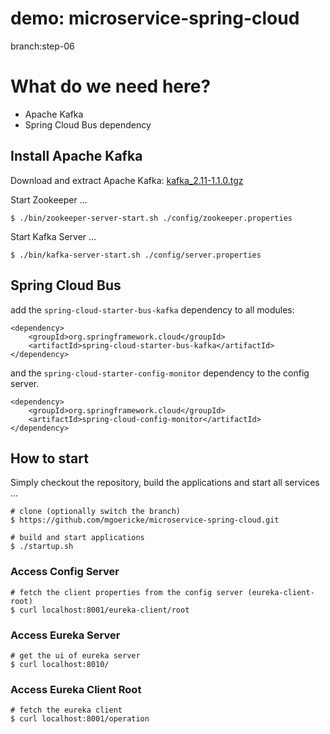 # demo: microservice-spring-cloud

branch:step-06

# What do we need here?

* Apache Kafka 
* Spring Cloud Bus dependency

## Install Apache Kafka

Download and extract Apache Kafka: [kafka_2.11-1.1.0.tgz](https://www.apache.org/dyn/closer.cgi?path=/kafka/1.1.0/kafka_2.11-1.1.0.tgz)

Start Zookeeper ...
```
$ ./bin/zookeeper-server-start.sh ./config/zookeeper.properties
```

Start Kafka Server ...
```
$ ./bin/kafka-server-start.sh ./config/server.properties
```

##  Spring Cloud Bus

add the `spring-cloud-starter-bus-kafka` dependency to all modules:

```
<dependency>
    <groupId>org.springframework.cloud</groupId>
    <artifactId>spring-cloud-starter-bus-kafka</artifactId>
</dependency>
```

and the `spring-cloud-starter-config-monitor` dependency to the config server.

```
<dependency>
    <groupId>org.springframework.cloud</groupId>
    <artifactId>spring-cloud-config-monitor</artifactId>
</dependency>
```

## 

## How to start

Simply checkout the repository, build the applications and start all services ...

```
# clone (optionally switch the branch)
$ https://github.com/mgoericke/microservice-spring-cloud.git

# build and start applications
$ ./startup.sh
```

### Access Config Server

```
# fetch the client properties from the config server (eureka-client-root)
$ curl localhost:8001/eureka-client/root
```

### Access Eureka Server 
```
# get the ui of eureka server
$ curl localhost:8010/
```

### Access Eureka Client Root 
```
# fetch the eureka client 
$ curl localhost:8001/operation
```



